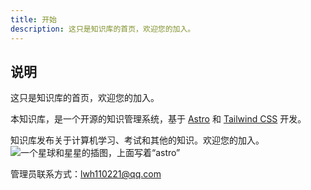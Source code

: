 ```yaml
---
title: 开始
description: 这只是知识库的首页，欢迎您的加入。
---
```


## 说明

这只是知识库的首页，欢迎您的加入。

本知识库，是一个开源的知识管理系统，基于 [Astro](https://astro.build/) 和 [Tailwind CSS](https://tailwindcss.com/) 开发。

知识库发布关于计算机学习、考试和其他的知识。欢迎您的加入。
![一个星球和星星的插图，上面写着“astro”](https://raw.githubusercontent.com/withastro/docs/main/public/default-og-image.png)

管理员联系方式：lwh110221@qq.com

